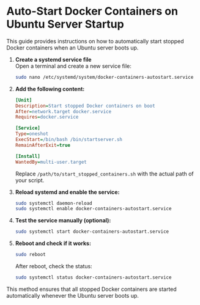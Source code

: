 # Auto-Start Docker Containers on Ubuntu Server Startup

This guide provides instructions on how to automatically start stopped Docker containers when an Ubuntu server boots up.

1. **Create a systemd service file**  
   Open a terminal and create a new service file:
   ```bash
   sudo nano /etc/systemd/system/docker-containers-autostart.service
   ```

2. **Add the following content:**
   ```ini
   [Unit]
   Description=Start stopped Docker containers on boot
   After=network.target docker.service
   Requires=docker.service

   [Service]
   Type=oneshot
   ExecStart=/bin/bash /bin/startserver.sh
   RemainAfterExit=true

   [Install]
   WantedBy=multi-user.target
   ```

   Replace `/path/to/start_stopped_containers.sh` with the actual path of your script.

3. **Reload systemd and enable the service:**
   ```bash
   sudo systemctl daemon-reload
   sudo systemctl enable docker-containers-autostart.service
   ```

4. **Test the service manually (optional):**
   ```bash
   sudo systemctl start docker-containers-autostart.service
   ```

5. **Reboot and check if it works:**
   ```bash
   sudo reboot
   ```
   After reboot, check the status:
   ```bash
   sudo systemctl status docker-containers-autostart.service
   ```

This method ensures that all stopped Docker containers are started automatically whenever the Ubuntu server boots up.

